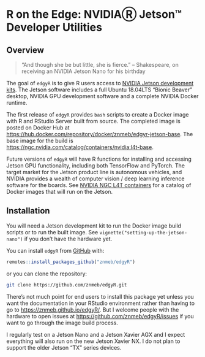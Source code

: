 R on the Edge: NVIDIAⓇ Jetson™ Developer Utilities
================

## Overview

> “And though she be but little, she is fierce.” – Shakespeare, on
> receiving an NVIDIA Jetson Nano for his birthday

The goal of `edgyR` is to give R users access to [NVIDIA Jetson
development
kits](https://developer.nvidia.com/embedded/develop/hardware). The
Jetson software includes a full Ubuntu 18.04LTS “Bionic Beaver” desktop,
NVIDIA GPU development software and a complete NVIDIA Docker runtime.

The first release of `edgyR` provides `bash` scripts to create a Docker
image with R and RStudio Server built from source. The completed image
is posted on Docker Hub at
<https://hub.docker.com/repository/docker/znmeb/edgyr-jetson-base>. The
base image for the build is
<https://ngc.nvidia.com/catalog/containers/nvidia:l4t-base>.

Future versions of `edgyR` will have R functions for installing and
accessing Jetson GPU functionality, including both TensorFlow and
PyTorch. The target market for the Jetson product line is autonomous
vehicles, and NVIDIA provides a wealth of computer vision / deep
learning inference software for the boards. See [NVIDIA NGC L4T
containers](https://ngc.nvidia.com/catalog/containers?orderBy=modifiedDESC&pageNumber=0&query=l4t&quickFilter=containers&filters=)
for a catalog of Docker images that will run on the Jetson.

## Installation

You will need a Jetson development kit to run the Docker image build
scripts or to run the built image. See
`vignette("setting-up-the-jetson-nano")` if you don’t have the hardware
yet.

You can install `edgyR` from [GitHub](https://github.com/znmeb/edgyR)
with:

``` r
remotes::install_packages_github("znmeb/edgyR")
```

or you can clone the repository:

``` bash
git clone https://github.com/znmeb/edgyR.git
```

There’s not much point for end users to install this package yet unless
you want the documentation in your RStudio environment rather than
having to go to <https://znmeb.github.io/edgyR/>. But I welcome people
with the hardware to open issues at
<https://github.com/znmeb/edgyR/issues> if you want to go through the
image build process.

I regularly test on a Jetson Nano and a Jetson Xavier AGX and I expect
everything will also run on the new Jetson Xavier NX. I do not plan to
support the older Jetson “TX” series devices.
